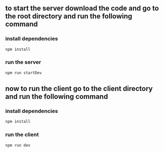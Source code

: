 ## to start the server download the code and go to the root directory and run the following command

### install dependencies

```bash
npm install
```
### run the server

```bash
npm run startDev
```


## now to run the client go to the client directory and run the following command

### install dependencies

```bash
npm install
```

### run the client

```bash
npm run dev
```